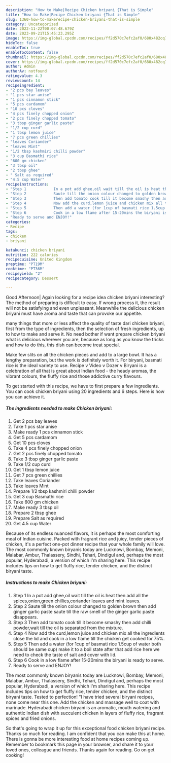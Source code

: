 ```yaml
---
description: "How to Make|Recipe Chicken briyani {That is Simple"
title: "How to Make|Recipe Chicken briyani {That is Simple"
slug: 1360-how-to-makerecipe-chicken-briyani-that-is-simple
category: Uncategorized
date: 2022-11-22T00:07:48.679Z
date: 2023-09-21T15:45:23.295Z
image: https://img-global.cpcdn.com/recipes/ff2d570c7efc2af0/680x482cq70/chicken-briyani-recipe-main-photo.jpg
hideToc: false
enableToc: true
enableTocContent: false
thumbnail: https://img-global.cpcdn.com/recipes/ff2d570c7efc2af0/680x482cq70/chicken-briyani-recipe-main-photo.jpg
cover: https://img-global.cpcdn.com/recipes/ff2d570c7efc2af0/680x482cq70/chicken-briyani-recipe-main-photo.jpg
author: Admin
authorAv: notfound
ratingvalue: 4.3
reviewcount: 14
recipeingredient:
- "2 pcs bay leaves"
- "1 pcs star anise"
- "1 pcs cinnamon stick"
- "5 pcs cardamom"
- "10 pcs cloves"
- "4 pcs finely chopped onion"
- "2 pcs finely chopped tomato"
- "3 tbsp ginger garlic paste"
- "1/2 cup curd"
- "1 tbsp lemon juice"
- "7 pcs green chillies"
- "leaves Coriander"
- "leaves Mint"
- "1/2 tbsp kashmiri chilli powder"
- "3 cup Basmathi rice"
- "600 gm chicken"
- "3 tbsp oil"
- "2 tbsp ghee"
- " Salt as required"
- "4.5 cup Water"
recipeinstructions:
- "Step 1            In a pot add ghee,oil wait till the oil is heat then add all the spices,onion,green chillies,coriander leaves and mint leaves."
- "Step 2            Saute till the onion colour changed to golden brown then add ginger garlic paste saute till the raw smell of the ginger garlic paste disappears."
- "Step 3            Then add tomato cook till it become smashy then add chilli powder,wait till the oil is separated from the mixture."
- "Step 4            Now add the curd,lemon juice and chicken mix all the ingredients close the lid and cook in a low flame till the chicken get cooked for 75%."
- "Step 5            Then add a water (for 1cup of basmati rice 1.5cup of water both should be same cup) make it to a boil state after that add rice here we need to check the taste of salt and cover with lid."
- "Step 6            Cook in a low flame after 15-20mins the biryani is ready to serve."
- "Ready to serve and ENJOY!"
categories:
- Recipe
tags:
- chicken
- briyani

katakunci: chicken briyani 
nutrition: 222 calories
recipecuisine: United Kingdom
preptime: "PT19M"
cooktime: "PT36M"
recipeyield: "2"
recipecategory: Dessert

---
```



Good Afternoon| Again looking for a recipe idea chicken briyani interesting? The method of preparing is difficult to easy. If wrong process it, the result will not be satisfying and even unpleasant. Meanwhile the delicious chicken briyani must have aroma and taste that can provoke our appetite.






many things that more or less affect the quality of taste dari chicken briyani, first from the type of ingredients, then the selection of fresh ingredients, up to how to make and serve it. No need bother if want prepare chicken briyani what is delicious wherever you are, because as long as you know the tricks and how to do this, this dish can become treat special.


Make few slits on all the chicken pieces and add to a large bowl. It has a lengthy preparation, but the work is definitely worth it. For biryani, basmati rice is the ideal variety to use. Recipe v Video v Dozer v Biryani is a celebration of all that is great about Indian food - the heady aromas, the vibrant colours, the fluffy rice and those addictive curry flavours.


To get started with this recipe, we have to first prepare a few ingredients. You can cook chicken briyani using 20 ingredients and 6 steps. Here is how you can achieve it.

<!--inarticleads1-->

##### The ingredients needed to make Chicken briyani:

1. Get 2 pcs bay leaves
1. Take 1 pcs star anise
1. Make ready 1 pcs cinnamon stick
1. Get 5 pcs cardamom
1. Get 10 pcs cloves
1. Take 4 pcs finely chopped onion
1. Get 2 pcs finely chopped tomato
1. Take 3 tbsp ginger garlic paste
1. Take 1/2 cup curd
1. Get 1 tbsp lemon juice
1. Get 7 pcs green chillies
1. Take leaves Coriander
1. Take leaves Mint
1. Prepare 1/2 tbsp kashmiri chilli powder
1. Get 3 cup Basmathi rice
1. Take 600 gm chicken
1. Make ready 3 tbsp oil
1. Prepare 2 tbsp ghee
1. Prepare  Salt as required
1. Get 4.5 cup Water


Because of its endless nuanced flavors, it is perhaps the most comforting meal of Indian cuisine. Packed with fragrant rice and juicy, tender pieces of chicken, it&#39;s a perfect one-pot dinner recipe that your whole family will love. The most commonly known biryanis today are Lucknowi, Bombay, Memoni, Malabar, Ambur, Thalassery, Sindhi, Tehari, Dindigul and, perhaps the most popular, Hyderabadi, a version of which I&#39;m sharing here. This recipe includes tips on how to get fluffy rice, tender chicken, and the distinct biryani taste. 

<!--inarticleads2-->

##### Instructions to make Chicken briyani:

1. Step 1            In a pot add ghee,oil wait till the oil is heat then add all the spices,onion,green chillies,coriander leaves and mint leaves.
1. Step 2            Saute till the onion colour changed to golden brown then add ginger garlic paste saute till the raw smell of the ginger garlic paste disappears.
1. Step 3            Then add tomato cook till it become smashy then add chilli powder,wait till the oil is separated from the mixture.
1. Step 4            Now add the curd,lemon juice and chicken mix all the ingredients close the lid and cook in a low flame till the chicken get cooked for 75%.
1. Step 5            Then add a water (for 1cup of basmati rice 1.5cup of water both should be same cup) make it to a boil state after that add rice here we need to check the taste of salt and cover with lid.
1. Step 6            Cook in a low flame after 15-20mins the biryani is ready to serve.
1. Ready to serve and ENJOY!

The most commonly known biryanis today are Lucknowi, Bombay, Memoni, Malabar, Ambur, Thalassery, Sindhi, Tehari, Dindigul and, perhaps the most popular, Hyderabadi, a version of which I&#39;m sharing here. This recipe includes tips on how to get fluffy rice, tender chicken, and the distinct biryani taste. Tested to perfection! &#34;I have tried several biryani recipes, none come near this one. Add the chicken and massage well to coat with marinade. Hyderabadi chicken biryani is an aromatic, mouth watering and authentic Indian dish with succulent chicken in layers of fluffy rice, fragrant spices and fried onions. 

So that's going to wrap it up for this exceptional food chicken briyani recipe. Thanks so much for reading. I am confident that you can make this at home. There is gonna be more interesting food at home recipes coming up. Remember to bookmark this page in your browser, and share it to your loved ones, colleague and friends. Thanks again for reading. Go on get cooking!
